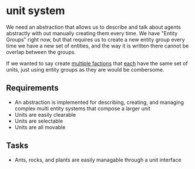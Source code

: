 
# unit system

We need an abstraction that allows us to describe and talk about agents abstractly with out manually creating them every time. We have "Entity Groups" right now, but that requires us to create a new entity group every time we have a new set of entities, and the way it is written there cannot be overlap between the groups.

If we wanted to say create [multiple factions](multiple%20factions.md) that [each](../../docs/Pools/Dynamic/each.md) have the same set of units, just using entity groups as they are would be combersome.

## Requirements

- An abstraction is implemented for describing, creating, and managing complex multi 
  entity systems that compose a larger unit
- Units are easily clearable
- Units are selectable
- Units are all movable


## Tasks
- Ants, rocks, and plants are easily managable through a unit interface